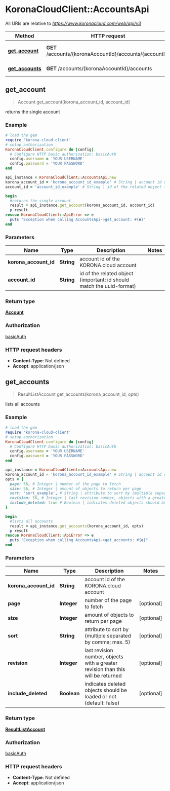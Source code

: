 # KoronaCloudClient::AccountsApi

All URIs are relative to *https://www.koronacloud.com/web/api/v3*

Method | HTTP request | Description
------------- | ------------- | -------------
[**get_account**](AccountsApi.md#get_account) | **GET** /accounts/{koronaAccountId}/accounts/{accountId} | returns the single account
[**get_accounts**](AccountsApi.md#get_accounts) | **GET** /accounts/{koronaAccountId}/accounts | lists all accounts



## get_account

> Account get_account(korona_account_id, account_id)

returns the single account

### Example

```ruby
# load the gem
require 'korona-cloud-client'
# setup authorization
KoronaCloudClient.configure do |config|
  # Configure HTTP basic authorization: basicAuth
  config.username = 'YOUR USERNAME'
  config.password = 'YOUR PASSWORD'
end

api_instance = KoronaCloudClient::AccountsApi.new
korona_account_id = 'korona_account_id_example' # String | account id of the KORONA.cloud account
account_id = 'account_id_example' # String | id of the related object (important: id should match the uuid-format)

begin
  #returns the single account
  result = api_instance.get_account(korona_account_id, account_id)
  p result
rescue KoronaCloudClient::ApiError => e
  puts "Exception when calling AccountsApi->get_account: #{e}"
end
```

### Parameters


Name | Type | Description  | Notes
------------- | ------------- | ------------- | -------------
 **korona_account_id** | **String**| account id of the KORONA.cloud account | 
 **account_id** | **String**| id of the related object (important: id should match the uuid-format) | 

### Return type

[**Account**](Account.md)

### Authorization

[basicAuth](../README.md#basicAuth)

### HTTP request headers

- **Content-Type**: Not defined
- **Accept**: application/json


## get_accounts

> ResultListAccount get_accounts(korona_account_id, opts)

lists all accounts

### Example

```ruby
# load the gem
require 'korona-cloud-client'
# setup authorization
KoronaCloudClient.configure do |config|
  # Configure HTTP basic authorization: basicAuth
  config.username = 'YOUR USERNAME'
  config.password = 'YOUR PASSWORD'
end

api_instance = KoronaCloudClient::AccountsApi.new
korona_account_id = 'korona_account_id_example' # String | account id of the KORONA.cloud account
opts = {
  page: 56, # Integer | number of the page to fetch
  size: 56, # Integer | amount of objects to return per page
  sort: 'sort_example', # String | attribute to sort by (multiple separated by comma; max. 5)
  revision: 56, # Integer | last revision number, objects with a greater revision than this will be returned
  include_deleted: true # Boolean | indicates deleted objects should be loaded or not (default: false)
}

begin
  #lists all accounts
  result = api_instance.get_accounts(korona_account_id, opts)
  p result
rescue KoronaCloudClient::ApiError => e
  puts "Exception when calling AccountsApi->get_accounts: #{e}"
end
```

### Parameters


Name | Type | Description  | Notes
------------- | ------------- | ------------- | -------------
 **korona_account_id** | **String**| account id of the KORONA.cloud account | 
 **page** | **Integer**| number of the page to fetch | [optional] 
 **size** | **Integer**| amount of objects to return per page | [optional] 
 **sort** | **String**| attribute to sort by (multiple separated by comma; max. 5) | [optional] 
 **revision** | **Integer**| last revision number, objects with a greater revision than this will be returned | [optional] 
 **include_deleted** | **Boolean**| indicates deleted objects should be loaded or not (default: false) | [optional] 

### Return type

[**ResultListAccount**](ResultListAccount.md)

### Authorization

[basicAuth](../README.md#basicAuth)

### HTTP request headers

- **Content-Type**: Not defined
- **Accept**: application/json

